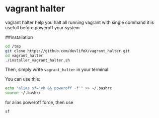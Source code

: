 # vagrant halter
vagrant halter help you halt all running vagrant with single command
it is usefull before poweroff your system 

##Installation
```bash
cd /tmp
git clone https://github.com/devlifeX/vagrant_halter.git
cd vagrant_halter
./installer_vagrant_halter.sh
```
Then, simply write ``vagrant_halter`` in your terminal

You can use this:
```bash
echo "alias sf='vh && poweroff -f'" >> ~/.bashrc
source ~/.bashrc
```
for alias poweroff force, then use
```bash
sf
```
